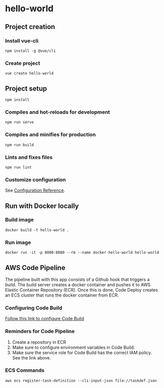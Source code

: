 # hello-world

## Project creation

### Install vue-cli
```
npm install -g @vue/cli
```

### Create project
```
vue create hello-world
```

## Project setup
```
npm install
```

### Compiles and hot-reloads for development
```
npm run serve
```

### Compiles and minifies for production
```
npm run build
```

### Lints and fixes files
```
npm run lint
```

### Customize configuration
See [Configuration Reference](https://cli.vuejs.org/config/).

## Run with Docker locally

### Build image
```
docker build -t hello-world .
```

### Run image
```
docker run -it -p 8080:8080 --rm --name docker-hello-world hello-world
```

## AWS Code Pipeline
The pipeline built with this app consists of a Github hook that triggers a build. The build server creates a docker container 
and pushes it to AWS Elastic Container Repository (ECR). Once this is done, Code Deploy creates an ECS cluster that runs the
docker container from ECR.

### Configuring Code Build
[Follow this link to configure Code Build](https://docs.aws.amazon.com/codebuild/latest/userguide/sample-docker.html)

### Reminders for Code Pipeline
1. Create a repository in ECR
2. Make sure to configure environment variables in Code Build.
3. Make sure the service role for Code Build has the correct IAM policy. See the link above.


### ECS Commands
```
aws ecs register-task-definition --cli-input-json file://taskdef.json
```

